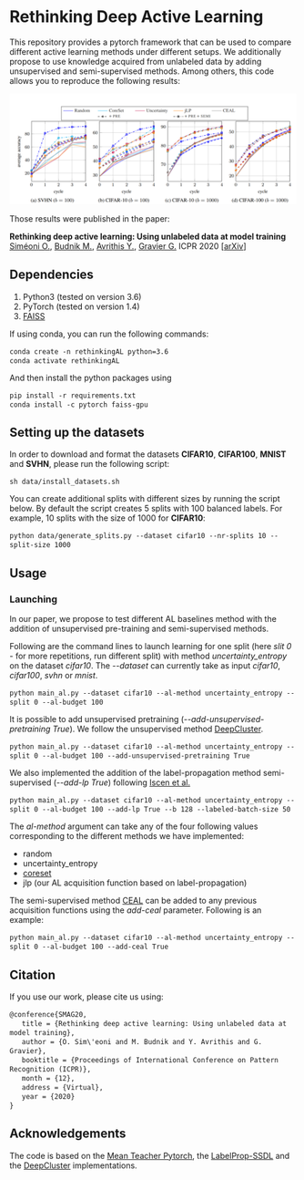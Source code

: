 # Rethinking Deep Active Learning

This repository provides a pytorch framework that can be used to compare different active learning methods under different setups. We additionally propose to use knowledge acquired from unlabeled data by adding unsupervised and semi-supervised methods. Among others, this code allows you to reproduce the following results:

![alt text](https://github.com/osimeoni/RethinkingDeepActiveLearning/blob/main/al_results.PNG?raw=true)

Those results were published in the paper:

**Rethinking deep active learning: Using unlabeled data at model training** 
[Siméoni O.](http://people.rennes.inria.fr/Oriane.Simeoni/), [Budnik M.](https://scholar.google.com/citations?user=t00kcd0AAAAJ&hl=en&oi=ao), [Avrithis Y.](https://avrithis.net/), [Gravier G.](https://scholar.google.com/citations?user=MbFGBKwAAAAJ&hl=fr&oi=ao)
ICPR 2020 [[arXiv](https://arxiv.org/abs/1911.08177)]


## Dependencies 

1. Python3 (tested on version 3.6)
1. PyTorch (tested on version 1.4)
1. [FAISS](https://github.com/facebookresearch/faiss) 

If using conda, you can run the following commands:
```
conda create -n rethinkingAL python=3.6
conda activate rethinkingAL
```
And then install the python packages using
```
pip install -r requirements.txt
conda install -c pytorch faiss-gpu
```

## Setting up the datasets 

In order to download and format the datasets **CIFAR10**, **CIFAR100**, **MNIST** and **SVHN**, please run the following script:

```
sh data/install_datasets.sh 
```

You can create additional splits with different sizes by running the script below. By default the script creates 5 splits with 100 balanced labels. For example, 10 splits with the size of 1000 for **CIFAR10**:

```
python data/generate_splits.py --dataset cifar10 --nr-splits 10 --split-size 1000
```

## Usage

### Launching
In our paper, we propose to test different AL baselines method with the addition of unsupervised pre-training and semi-supervised methods. 

Following are the command lines to launch learning for one split (here *slit 0* - for more repetitions, run different split) with method *uncertainty_entropy* on the dataset *cifar10*. The *--dataset* can currently take as input *cifar10*, *cifar100*, *svhn* or *mnist*. 

```
python main_al.py --dataset cifar10 --al-method uncertainty_entropy --split 0 --al-budget 100 
```

It is possible to add unsupervised pretraining (*--add-unsupervised-pretraining True*). We follow the unsupervised method [DeepCluster](https://arxiv.org/pdf/1807.05520.pdf). 
```
python main_al.py --dataset cifar10 --al-method uncertainty_entropy --split 0 --al-budget 100 --add-unsupervised-pretraining True
```

We also implemented the addition of the label-propagation method semi-supervised (*--add-lp True*) following [Iscen et al.](https://arxiv.org/pdf/1904.04717.pdf)
```
python main_al.py --dataset cifar10 --al-method uncertainty_entropy --split 0 --al-budget 100 --add-lp True --b 128 --labeled-batch-size 50
```

The *al-method* argument can take any of the four following values corresponding to the different methods we have implemented:
- random
- uncertainty_entropy 
- [coreset](https://arxiv.org/abs/1708.00489)
- jlp (our AL acquisition function based on label-propagation)

The semi-supervised method [CEAL](https://arxiv.org/abs/1701.03551) can be added to any previous acquisition functions using the *add-ceal* parameter. Following is an example:

```
python main_al.py --dataset cifar10 --al-method uncertainty_entropy --split 0 --al-budget 100 --add-ceal True
```

## Citation

If you use our work, please cite us using:

```
@conference{SMAG20,
   title = {Rethinking deep active learning: Using unlabeled data at model training},
   author = {O. Sim\'eoni and M. Budnik and Y. Avrithis and G. Gravier},
   booktitle = {Proceedings of International Conference on Pattern Recognition (ICPR)},
   month = {12},
   address = {Virtual},
   year = {2020}
}
```

## Acknowledgements

The code is based on the [Mean Teacher Pytorch](https://github.com/CuriousAI/mean-teacher/tree/master/pytorch), the [LabelProp-SSDL](https://github.com/ahmetius/LP-DeepSSL) and the [DeepCluster](https://github.com/facebookresearch/deepcluster) implementations.

